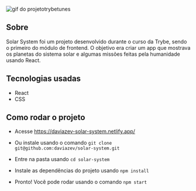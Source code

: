 ![gif do projetotrybetunes](ezgif.com-gif-maker.gif)

## Sobre

Solar System foi um projeto desenvolvido durante o curso da Trybe, sendo o primeiro do módulo de frontend. O objetivo era criar um app que mostrava os planetas do sistema solar e algumas missões feitas pela humanidade usando React. 

## Tecnologias usadas

- React
- CSS


## Como rodar o projeto

- Acesse https://daviazev-solar-system.netlify.app/

- Ou instale usando o comando `git clone git@github.com:daviazev/solar-system.git`

- Entre na pasta usando `cd solar-system`

- Instale as dependências do projeto usando `npm install`

- Pronto! Você pode rodar usando o comando `npm start`
